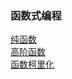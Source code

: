 ### 函数式编程
[纯函数](https://github.com/spring011/spring-Blog/issues/18)<br>
[高阶函数](https://github.com/spring011/spring-Blog/issues/17)<br>
[函数柯里化](https://github.com/spring011/spring-Blog/issues/19)


